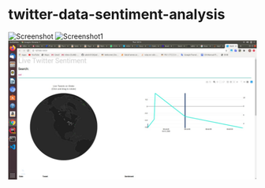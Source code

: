 # twitter-data-sentiment-analysis
![Screenshot](/home/techteam/twitter-data-sentiment-analysis/778cb7eb-7473-4673-af67-063ac6bd57d1.jpeg)
![Screenshot1](/home/techteam/twitter-data-sentiment-analysis/cab2468a-44f2-41a1-a12d-ab8308d75641.jpeg)
![Screenshot3](d4b3a54c-b4e8-4b13-8dbd-d3d186abdd93.jpeg)